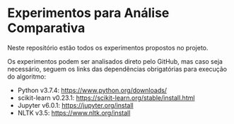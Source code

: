 # Experimentos para Análise Comparativa

Neste repositório estão todos os experimentos propostos no projeto.

Os experimentos podem ser analisados direto pelo GitHub, mas caso seja necessário, seguem os links das dependências obrigatórias para execução do algoritmo:

- Python v3.7.4: https://www.python.org/downloads/
- scikit-learn v0.23.1: https://scikit-learn.org/stable/install.html
- Jupyter v6.0.1: https://jupyter.org/install
- NLTK v3.5: https://www.nltk.org/install
